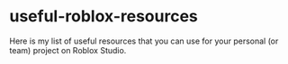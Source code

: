 # useful-roblox-resources
Here is my list of useful resources that you can use for your personal (or team) project on Roblox Studio.
